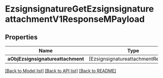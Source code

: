 # EzsignsignatureGetEzsignsignatureattachmentV1ResponseMPayload

## Properties
Name | Type | Description | Notes
------------ | ------------- | ------------- | -------------
**aObjEzsignsignatureattachment** | [EzsignsignatureattachmentResponse] |  | 

[[Back to Model list]](../README.md#documentation-for-models) [[Back to API list]](../README.md#documentation-for-api-endpoints) [[Back to README]](../README.md)


